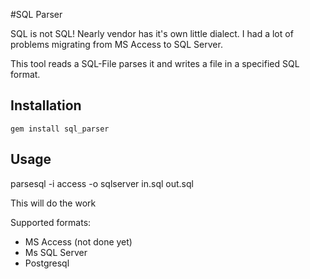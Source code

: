 #SQL Parser

SQL is not SQL!
Nearly vendor has it's own little dialect. I had a lot of problems
migrating from MS Access to SQL Server.

This tool reads a SQL-File parses it and writes a file in a specified
SQL format.

## Installation

```
gem install sql_parser
```

## Usage

parsesql -i access -o sqlserver in.sql out.sql

This will do the work

Supported formats:
 * MS Access (not done yet)
 * Ms SQL Server
 * Postgresql


